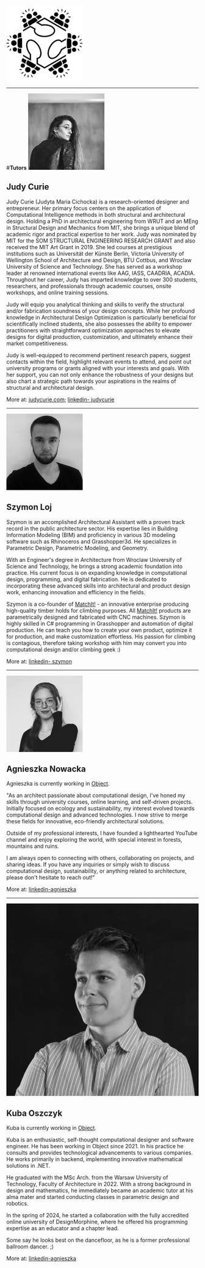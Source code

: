 
![](../assets/about/FabPoland-icon.png)
_______________

#**Tutors**
![](../assets/about/judycurie200.jpg)

## **Judy Curie**

Judy Curie (Judyta Maria Cichocka) is a research-oriented designer and entrepreneur. Her primary focus centers on the application of Computational Intelligence methods in both structural and architectural design. Holding a PhD in architectural engineering from WRUT and an MEng in Structural Design and Mechanics from MIT, she brings a unique blend of academic rigor and practical expertise to her work. Judy was nominated by MIT for the SOM STRUCTURAL ENGINEERING RESEARCH GRANT  and also received the MIT Art Grant in 2019. She led courses at prestigious institutions such as Universität der Künste Berlin, Victoria University of Wellington School of Architecture and Design, BTU Cottbus, and Wroclaw University of Science and Technology. She has served as a workshop leader at renowned international events like AAG, IASS, CAADRIA, ACADIA.  Throughout her career, Judy has imparted knowledge to over 300 students, researchers, and professionals through academic courses, onsite workshops, and online training sessions.

Judy  will equip you analytical thinking and skills to verify the structural and/or fabrication soundness of your design concepts. While her profound knowledge in Architectural Design Optimization is particularly beneficial for scientifically inclined students, she also possesses the ability to empower practitioners with straightforward optimization approaches to elevate designs for digital production, customization, and ultimately enhance their market competitiveness.

Judy is well-equipped to recommend pertinent research papers, suggest contacts within the field, highlight relevant events to attend, and point out university programs or grants aligned with your interests and goals. With her support, you can not only enhance the robustness of your designs but also chart a strategic path towards your aspirations in the realms of structural and architectural design.




More at: [judycurie.com](https://judycurie.com/);
[linkedin- judycurie](https://www.linkedin.com/in/judycurie/)

_____________________________

![](../assets/about/szymon.jpg)
## **Szymon Loj**

Szymon is an accomplished Architectural Assistant with a proven track record in the public architecture sector. His expertise lies in Building Information Modeling (BIM) and proficiency in various 3D modeling software such as Rhinoceros and Grasshopper3d. He specializes in Parametric Design, Parametric Modeling, and Geometry.

With an Engineer's degree in Architecture from Wroclaw University of Science and Technology, he brings a strong academic foundation into practice. His current focus is on expanding knowledge in computational design, programming, and digital fabrication. He is dedicated to incorporating these advanced skills into architectural and product design work, enhancing innovation and efficiency in the fields.

Szymon is a co-founder of [MatchIt!](https://www.instagram.com/matchitholds/) - an innovative enterprise producing high-quality timber holds for climbing purposes. All [MatchIt!](https://www.instagram.com/matchitholds/) products are parametrically designed and fabricated with CNC machines. Szymon is highly skilled in C# programming in Grasshopper and automation of digital production. He can teach you how to create your own product, optimize it for production, and make customization effortless. His passion for climbing is contagious, therefore taking workshop with him may convert you into computational design and/or climbing geek :)


More at: [linkedin- szymon](https://www.linkedin.com/in/szymon-%C5%82%C3%B3j-93250b179/?originalSubdomain=pl)

_____________________________

![](../assets/about/agnieszkanowacka.jpg)
## **Agnieszka Nowacka**

Agnieszka is currently working in [Object](https://object.pl/).

"As an architect passionate about computational design, I've honed my skills through university courses, online learning, and self-driven projects. Initially focused on ecology and sustainability, my interest evolved towards computational design and advanced technologies. I now strive to merge these fields for innovative, eco-friendly architectural solutions.

Outside of my professional interests, I have founded a lighthearted YouTube channel and enjoy exploring the world, with special interest in forests, mountains and ruins.

I am always open to connecting with others, collaborating on projects, and sharing ideas. If you have any inquiries or simply wish to discuss computational design, sustainability, or anything related to architecture, please don't hesitate to reach out!"



More at: [linkedin-agnieszka](https://pl.linkedin.com/in/agnieszka-nowacka-661a39260?original_referer=https%3A%2F%2Fwww.google.com%2F)

____________________________________________

![](../assets/about/kubaoszczyk.jpg)
## **Kuba Oszczyk**

Kuba is currently working in [Object](https://object.pl/).

Kuba is an enthusiastic, self-thought computational designer and software engineer. He has been working in Object since 2021. In his practice he consults and provides technological advancements to various companies. He works primarily in backend, implementing innovative mathematical solutions in .NET.

He graduated with the MSc Arch. from the Warsaw University of Technology, Faculty of Architecture in 2022. With a strong background in design and mathematics, he immediately became an academic tutor at his alma mater and started conducting classes in parametric design and robotics.

In the spring of 2024, he started a collaboration with the fully accredited online university of DesignMorphine, where he offered his programming expertise as an educator and a chapter lead.  

Some say he looks best on the dancefloor, as he is a former professional ballroom dancer. ;)




More at: [linkedin-agnieszka](https://pl.linkedin.com/in/agnieszka-nowacka-661a39260?original_referer=https%3A%2F%2Fwww.google.com%2F)
